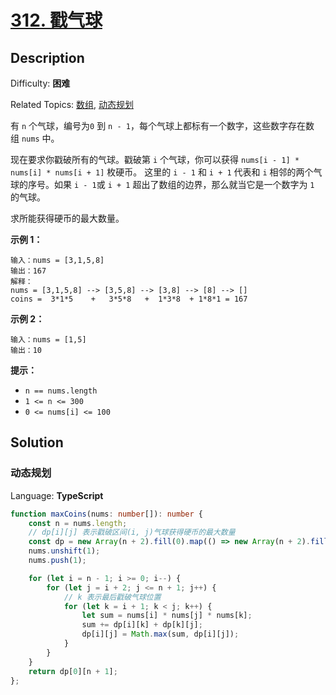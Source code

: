 # [312\. 戳气球](https://leetcode.cn/problems/burst-balloons/)

## Description

Difficulty: **困难**  

Related Topics: [数组](https://leetcode.cn/tag/array/), [动态规划](https://leetcode.cn/tag/dynamic-programming/)

有 `n` 个气球，编号为`0` 到 `n - 1`，每个气球上都标有一个数字，这些数字存在数组 `nums` 中。

现在要求你戳破所有的气球。戳破第 `i` 个气球，你可以获得 `nums[i - 1] * nums[i] * nums[i + 1]` 枚硬币。 这里的 `i - 1` 和 `i + 1` 代表和 `i` 相邻的两个气球的序号。如果 `i - 1`或 `i + 1` 超出了数组的边界，那么就当它是一个数字为 `1` 的气球。

求所能获得硬币的最大数量。

**示例 1：**

```
输入：nums = [3,1,5,8]
输出：167
解释：
nums = [3,1,5,8] --> [3,5,8] --> [3,8] --> [8] --> []
coins =  3*1*5    +   3*5*8   +  1*3*8  + 1*8*1 = 167
```

**示例 2：**

```
输入：nums = [1,5]
输出：10
```

**提示：**

* `n == nums.length`
* `1 <= n <= 300`
* `0 <= nums[i] <= 100`

## Solution

### 动态规划

Language: **TypeScript**

```typescript
function maxCoins(nums: number[]): number {
    const n = nums.length;
    // dp[i][j] 表示戳破区间(i, j)气球获得硬币的最大数量
    const dp = new Array(n + 2).fill(0).map(() => new Array(n + 2).fill(0));
    nums.unshift(1);
    nums.push(1);

    for (let i = n - 1; i >= 0; i--) {
        for (let j = i + 2; j <= n + 1; j++) {
            // k 表示最后戳破气球位置
            for (let k = i + 1; k < j; k++) {
                let sum = nums[i] * nums[j] * nums[k];
                sum += dp[i][k] + dp[k][j];
                dp[i][j] = Math.max(sum, dp[i][j]);
            }
        }
    }
    return dp[0][n + 1];
};
```
